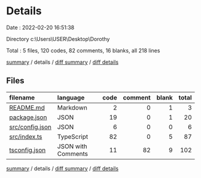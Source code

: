 # Details

Date : 2022-02-20 16:51:38

Directory c:\Users\USER\Desktop\Dorothy

Total : 5 files,  120 codes, 82 comments, 16 blanks, all 218 lines

[summary](results.md) / details / [diff summary](diff.md) / [diff details](diff-details.md)

## Files
| filename | language | code | comment | blank | total |
| :--- | :--- | ---: | ---: | ---: | ---: |
| [README.md](/README.md) | Markdown | 2 | 0 | 1 | 3 |
| [package.json](/package.json) | JSON | 19 | 0 | 1 | 20 |
| [src/config.json](/src/config.json) | JSON | 6 | 0 | 0 | 6 |
| [src/index.ts](/src/index.ts) | TypeScript | 82 | 0 | 5 | 87 |
| [tsconfig.json](/tsconfig.json) | JSON with Comments | 11 | 82 | 9 | 102 |

[summary](results.md) / details / [diff summary](diff.md) / [diff details](diff-details.md)